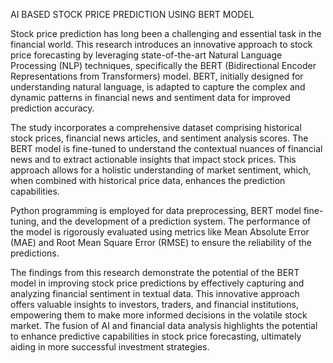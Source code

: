 AI BASED STOCK PRICE PREDICTION USING BERT MODEL

Stock price prediction has long been a challenging and essential task in the financial world. This research introduces an innovative approach to stock price forecasting by leveraging state-of-the-art Natural Language Processing (NLP) techniques, specifically the BERT (Bidirectional Encoder Representations from Transformers) model. BERT, initially designed for understanding natural language, is adapted to capture the complex and dynamic patterns in financial news and sentiment data for improved prediction accuracy.

The study incorporates a comprehensive dataset comprising historical stock prices, financial news articles, and sentiment analysis scores. The BERT model is fine-tuned to understand the contextual nuances of financial news and to extract actionable insights that impact stock prices. This approach allows for a holistic understanding of market sentiment, which, when combined with historical price data, enhances the prediction capabilities.

Python programming is employed for data preprocessing, BERT model fine-tuning, and the development of a prediction system. The performance of the model is rigorously evaluated using metrics like Mean Absolute Error (MAE) and Root Mean Square Error (RMSE) to ensure the reliability of the predictions.

The findings from this research demonstrate the potential of the BERT model in improving stock price predictions by effectively capturing and analyzing financial sentiment in textual data. This innovative approach offers valuable insights to investors, traders, and financial institutions, empowering them to make more informed decisions in the volatile stock market. The fusion of AI and financial data analysis highlights the potential to enhance predictive capabilities in stock price forecasting, ultimately aiding in more successful investment strategies.
